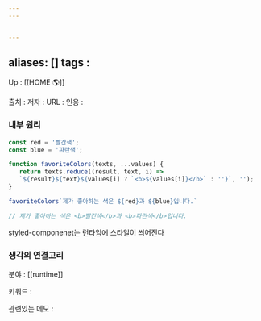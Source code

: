```yaml
---
---


---
```

aliases: []
tags : 
---
Up : [[HOME 🌎]]

출처 :
저자 :
URL : 
인용 : 


### 내부 원리

```jsx
const red = '빨간색';
const blue = '파란색';

function favoriteColors(texts, ...values) {
   return texts.reduce((result, text, i) => 
   `${result}${text}${values[i] ? `<b>${values[i]}</b>` : ''}`, '');
}

favoriteColors`제가 좋아하는 색은 ${red}과 ${blue}입니다.`

// 제가 좋아하는 색은 <b>빨간색</b>과 <b>파란색</b>입니다.
```

styled-componenet는 런타임에 스타일이 씌어진다



### 생각의 연결고리
분야 : [[runtime]]

키워드 :

관련있는 메모 :


